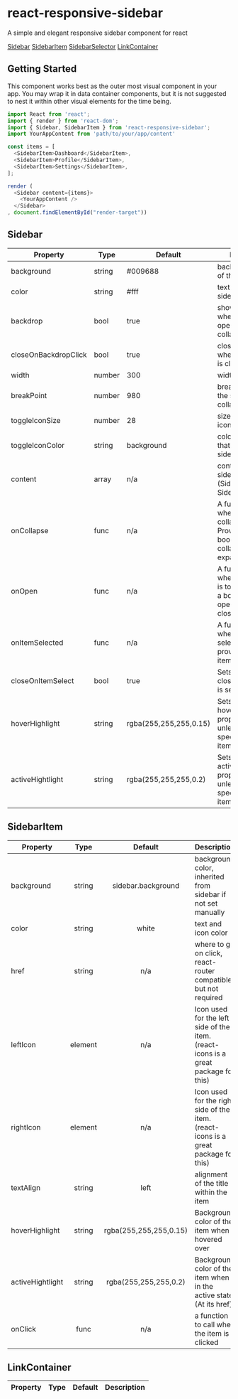 # react-responsive-sidebar
A simple and elegant responsive sidebar component for react

[Sidebar](#sidebar)
[SidebarItem](#sidebaritem)
[SidebarSelector](#sidebarselector)
[LinkContainer](#linkcontainer)

## Getting Started
This component works best as the outer most visual component in your app. You may wrap it in data container components, but it is not suggested to nest it within other visual elements for the time being.

```javascript
import React from 'react';
import { render } from 'react-dom';
import { Sidebar, SidebarItem } from 'react-responsive-sidebar';
import YourAppContent from 'path/to/your/app/content'

const items = [
  <SidebarItem>Dashboard</SidebarItem>,
  <SidebarItem>Profile</SidebarItem>,
  <SidebarItem>Settings</SidebarItem>,
];

render (
  <Sidebar content={items}>
    <YourAppContent />
  </Sidebar>
, document.findElementById("render-target"))
```

## Sidebar

|Property  |Type  |Default|Description|
| -------- | ---- | ----- | --------- |
|background|string|#009688|background color of the sidebar|
|color|string|#fff|text color for sidebar items|
|backdrop|bool|true|show a backdrop when sidebar is opened from collapsed state|
|closeOnBackdropClick|bool|true|closes the sidebar when the backdrop is clicked|
|width|number|300|width of sidebar|
|breakPoint|number|980|breakpoint where the sidebar collapses (px)|
|toggleIconSize|number|28|size of the toggle icon (px)|
|toggleIconColor|string|background|color of the icon that toggles the sidebar|
|content|array|n/a|content to fill the sidebar with (SidebarItem, SidebarSelector)|
|onCollapse|func|n/a|A function to call when the sidebar collapses/expands. Provides a boolean, true if collapsed, false if expanded.|
|onOpen|func|n/a|A function to call when the sidebar is toggle. Provides a boolean, true of opened, false if closed.|
|onItemSelected|func|n/a|A function to call when an item is selected. will provide selected items props.|
|closeOnItemSelect|bool|true|Sets if the sidebar close when an item is selected|
|hoverHighlight|string|rgba(255,255,255,0.15)|Sets hoverHighlight prop on each item, unless directly specified on the item|
|activeHightlight|string|rgba(255,255,255,0.2)|Sets activeHightlight prop on each item, unless directly specified on the item|

## SidebarItem

|Property  |Type  |Default|Description|
| -------- |:----:|:-----:| --------- |
|background|string|sidebar.background|background color, inherited from sidebar if not set manually|
|color|string|white|text and icon color|
|href|string|n/a|where to go on click, react-router compatible but not required|
|leftIcon|element|n/a|Icon used for the left side of the item. (react-icons is a great package for this)|
|rightIcon|element|n/a|Icon used for the right side of the item. (react-icons is a great package for this)|
|textAlign|string|left|alignment of the title within the item|
|hoverHighlight|string|rgba(255,255,255,0.15)|Background color of the item when hovered over|
|activeHightlight|string|rgba(255,255,255,0.2)|Background color of the item when in the active state (At its href)|
|onClick|func|n/a|a function to call when the item is clicked|

<!-- ## SidebarSelector

|Property  |Type  |Default|Description|
| -------- | ---- | ----- | --------- | -->

## LinkContainer

|Property  |Type  |Default|Description|
| -------- | ---- | ----- | --------- |

